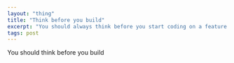```yaml
---
layout: "thing"
title: "Think before you build"
excerpt: "You should always think before you start coding on a feature. It will help you on the long run."
tags: post
---
```


You should think before you build
